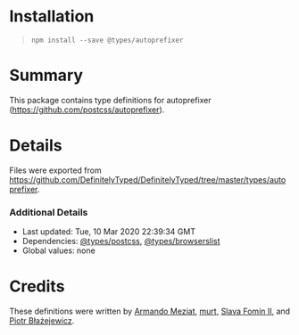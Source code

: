 # Installation
> `npm install --save @types/autoprefixer`

# Summary
This package contains type definitions for autoprefixer (https://github.com/postcss/autoprefixer).

# Details
Files were exported from https://github.com/DefinitelyTyped/DefinitelyTyped/tree/master/types/autoprefixer.

### Additional Details
 * Last updated: Tue, 10 Mar 2020 22:39:34 GMT
 * Dependencies: [@types/postcss](https://npmjs.com/package/@types/postcss), [@types/browserslist](https://npmjs.com/package/@types/browserslist)
 * Global values: none

# Credits
These definitions were written by [Armando Meziat](https://github.com/odnamrataizem), [murt](https://github.com/murt), [Slava Fomin II](https://github.com/slavafomin), and [Piotr Błażejewicz](https://github.com/peterblazejewicz).

